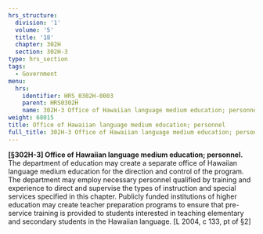 ```yaml
---
hrs_structure:
  division: '1'
  volume: '5'
  title: '18'
  chapter: 302H
  section: 302H-3
type: hrs_section
tags:
  - Government
menu:
  hrs:
    identifier: HRS_0302H-0003
    parent: HRS0302H
    name: 302H-3 Office of Hawaiian language medium education; personnel
weight: 68015
title: Office of Hawaiian language medium education; personnel
full_title: 302H-3 Office of Hawaiian language medium education; personnel
---
```

**[§302H-3] Office of Hawaiian language medium education; personnel.** The department of education may create a separate office of Hawaiian language medium education for the direction and control of the program. The department may employ necessary personnel qualified by training and experience to direct and supervise the types of instruction and special services specified in this chapter. Publicly funded institutions of higher education may create teacher preparation programs to ensure that pre-service training is provided to students interested in teaching elementary and secondary students in the Hawaiian language. [L 2004, c 133, pt of §2]